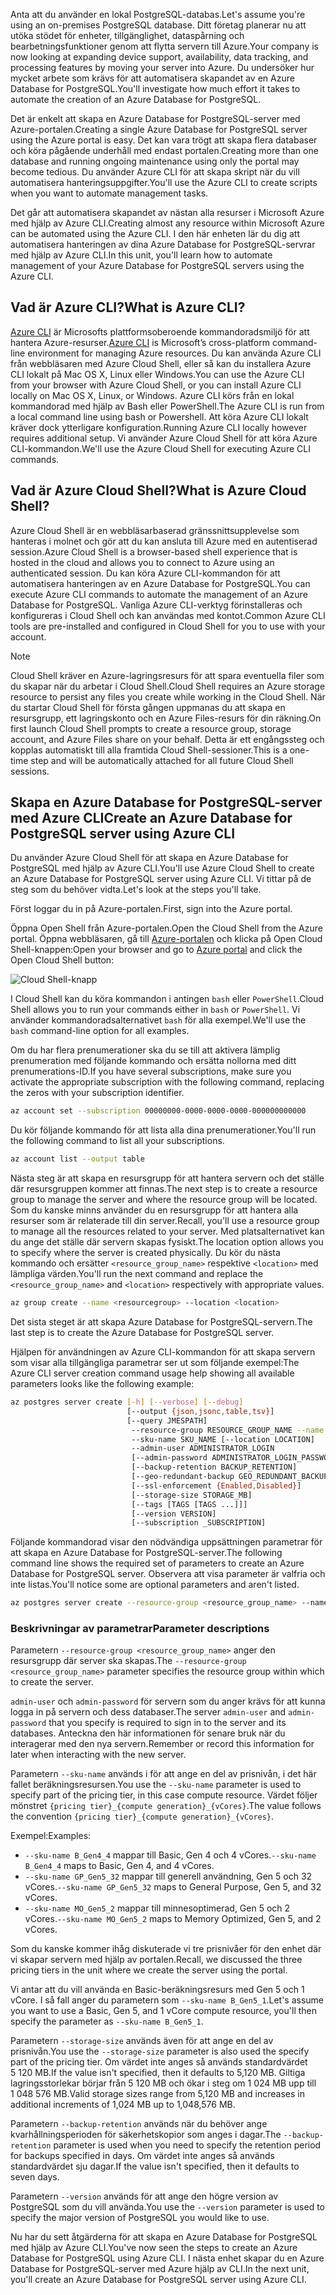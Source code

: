 <span data-ttu-id="e4199-101">Anta att du använder en lokal PostgreSQL-databas.</span><span class="sxs-lookup"><span data-stu-id="e4199-101">Let's assume you're using an on-premises PostgreSQL database.</span></span> <span data-ttu-id="e4199-102">Ditt företag planerar nu att utöka stödet för enheter, tillgänglighet, dataspårning och bearbetningsfunktioner genom att flytta servern till Azure.</span><span class="sxs-lookup"><span data-stu-id="e4199-102">Your company is now looking at expanding device support, availability, data tracking, and processing features by moving your server into Azure.</span></span> <span data-ttu-id="e4199-103">Du undersöker hur mycket arbete som krävs för att automatisera skapandet av en Azure Database for PostgreSQL.</span><span class="sxs-lookup"><span data-stu-id="e4199-103">You'll investigate how much effort it takes to automate the creation of an Azure Database for PostgreSQL.</span></span>

<span data-ttu-id="e4199-104">Det är enkelt att skapa en Azure Database for PostgreSQL-server med Azure-portalen.</span><span class="sxs-lookup"><span data-stu-id="e4199-104">Creating a single Azure Database for PostgreSQL server using the Azure portal is easy.</span></span> <span data-ttu-id="e4199-105">Det kan vara trögt att skapa flera databaser och köra pågående underhåll med endast portalen.</span><span class="sxs-lookup"><span data-stu-id="e4199-105">Creating more than one database and running ongoing maintenance using only the portal may become tedious.</span></span> <span data-ttu-id="e4199-106">Du använder Azure CLI för att skapa skript när du vill automatisera hanteringsuppgifter.</span><span class="sxs-lookup"><span data-stu-id="e4199-106">You'll use the Azure CLI to create scripts when you want to automate management tasks.</span></span>

<span data-ttu-id="e4199-107">Det går att automatisera skapandet av nästan alla resurser i Microsoft Azure med hjälp av Azure CLI.</span><span class="sxs-lookup"><span data-stu-id="e4199-107">Creating almost any resource within Microsoft Azure can be automated using the Azure CLI.</span></span> <span data-ttu-id="e4199-108">I den här enheten lär du dig att automatisera hanteringen av dina Azure Database for PostgreSQL-servrar med hjälp av Azure CLI.</span><span class="sxs-lookup"><span data-stu-id="e4199-108">In this unit, you'll learn how to automate management of your Azure Database for PostgreSQL servers using the Azure CLI.</span></span>

## <a name="what-is-azure-cli"></a><span data-ttu-id="e4199-109">Vad är Azure CLI?</span><span class="sxs-lookup"><span data-stu-id="e4199-109">What is Azure CLI?</span></span>

<span data-ttu-id="e4199-110">[Azure CLI](https://docs.microsoft.com/cli/azure/) är Microsofts plattformsoberoende kommandoradsmiljö för att hantera Azure-resurser.</span><span class="sxs-lookup"><span data-stu-id="e4199-110">[Azure CLI](https://docs.microsoft.com/cli/azure/) is Microsoft’s cross-platform command-line environment for managing Azure resources.</span></span> <span data-ttu-id="e4199-111">Du kan använda Azure CLI från webbläsaren med Azure Cloud Shell, eller så kan du installera Azure CLI lokalt på Mac OS X, Linux eller Windows.</span><span class="sxs-lookup"><span data-stu-id="e4199-111">You can use the Azure CLI from your browser with Azure Cloud Shell, or you can install Azure CLI locally on Mac OS X, Linux, or Windows.</span></span> <span data-ttu-id="e4199-112">Azure CLI körs från en lokal kommandorad med hjälp av Bash eller PowerShell.</span><span class="sxs-lookup"><span data-stu-id="e4199-112">The Azure CLI is run from a local command line using bash or Powershell.</span></span> <span data-ttu-id="e4199-113">Att köra Azure CLI lokalt kräver dock ytterligare konfiguration.</span><span class="sxs-lookup"><span data-stu-id="e4199-113">Running Azure CLI locally however requires additional setup.</span></span> <span data-ttu-id="e4199-114">Vi använder Azure Cloud Shell för att köra Azure CLI-kommandon.</span><span class="sxs-lookup"><span data-stu-id="e4199-114">We'll use the Azure Cloud Shell for executing Azure CLI commands.</span></span>

## <a name="what-is-azure-cloud-shell"></a><span data-ttu-id="e4199-115">Vad är Azure Cloud Shell?</span><span class="sxs-lookup"><span data-stu-id="e4199-115">What is Azure Cloud Shell?</span></span>

<span data-ttu-id="e4199-116">Azure Cloud Shell är en webbläsarbaserad gränssnittsupplevelse som hanteras i molnet och gör att du kan ansluta till Azure med en autentiserad session.</span><span class="sxs-lookup"><span data-stu-id="e4199-116">Azure Cloud Shell is a browser-based shell experience that is hosted in the cloud and allows you to connect to Azure using an authenticated session.</span></span> <span data-ttu-id="e4199-117">Du kan köra Azure CLI-kommandon för att automatisera hanteringen av en Azure Database for PostgreSQL.</span><span class="sxs-lookup"><span data-stu-id="e4199-117">You can execute Azure CLI commands to automate the management of an Azure Database for PostgreSQL.</span></span> <span data-ttu-id="e4199-118">Vanliga Azure CLI-verktyg förinstalleras och konfigureras i Cloud Shell och kan användas med kontot.</span><span class="sxs-lookup"><span data-stu-id="e4199-118">Common Azure CLI tools are pre-installed and configured in Cloud Shell for you to use with your account.</span></span>

> [!NOTE]
> <span data-ttu-id="e4199-119">Cloud Shell kräver en Azure-lagringsresurs för att spara eventuella filer som du skapar när du arbetar i Cloud Shell.</span><span class="sxs-lookup"><span data-stu-id="e4199-119">Cloud Shell requires an Azure storage resource to persist any files you create while working in the Cloud Shell.</span></span> <span data-ttu-id="e4199-120">När du startar Cloud Shell för första gången uppmanas du att skapa en resursgrupp, ett lagringskonto och en Azure Files-resurs för din räkning.</span><span class="sxs-lookup"><span data-stu-id="e4199-120">On first launch Cloud Shell prompts to create a resource group, storage account, and Azure Files share on your behalf.</span></span> <span data-ttu-id="e4199-121">Detta är ett engångssteg och kopplas automatiskt till alla framtida Cloud Shell-sessioner.</span><span class="sxs-lookup"><span data-stu-id="e4199-121">This is a one-time step and will be automatically attached for all future Cloud Shell sessions.</span></span>

## <a name="create-an-azure-database-for-postgresql-server-using-azure-cli"></a><span data-ttu-id="e4199-122">Skapa en Azure Database for PostgreSQL-server med Azure CLI</span><span class="sxs-lookup"><span data-stu-id="e4199-122">Create an Azure Database for PostgreSQL server using Azure CLI</span></span>

<span data-ttu-id="e4199-123">Du använder Azure Cloud Shell för att skapa en Azure Database for PostgreSQL med hjälp av Azure CLI.</span><span class="sxs-lookup"><span data-stu-id="e4199-123">You'll use Azure Cloud Shell to create an Azure Database for PostgreSQL server using Azure CLI.</span></span> <span data-ttu-id="e4199-124">Vi tittar på de steg som du behöver vidta.</span><span class="sxs-lookup"><span data-stu-id="e4199-124">Let's look at the steps you'll take.</span></span>

<span data-ttu-id="e4199-125">Först loggar du in på Azure-portalen.</span><span class="sxs-lookup"><span data-stu-id="e4199-125">First, sign into the Azure portal.</span></span>

<span data-ttu-id="e4199-126">Öppna Open Shell från Azure-portalen.</span><span class="sxs-lookup"><span data-stu-id="e4199-126">Open the Cloud Shell from the Azure portal.</span></span> <span data-ttu-id="e4199-127">Öppna webbläsaren, gå till [Azure-portalen](https://portal.azure.com?azure-portal=true) och klicka på Open Cloud Shell-knappen:</span><span class="sxs-lookup"><span data-stu-id="e4199-127">Open your browser and go to [Azure portal](https://portal.azure.com?azure-portal=true) and click the Open Cloud Shell button:</span></span>

![Cloud Shell-knapp](../media-draft/cloud-shell-button.png)

<span data-ttu-id="e4199-129">I Cloud Shell kan du köra kommandon i antingen `bash` eller `PowerShell`.</span><span class="sxs-lookup"><span data-stu-id="e4199-129">Cloud Shell allows you to run your commands either in `bash` or `PowerShell`.</span></span> <span data-ttu-id="e4199-130">Vi använder kommandoradsalternativet `bash` för alla exempel.</span><span class="sxs-lookup"><span data-stu-id="e4199-130">We'll use the `bash` command-line option for all examples.</span></span>

<span data-ttu-id="e4199-131">Om du har flera prenumerationer ska du se till att aktivera lämplig prenumeration med följande kommando och ersätta nollorna med ditt prenumerations-ID.</span><span class="sxs-lookup"><span data-stu-id="e4199-131">If you have several subscriptions, make sure you activate the appropriate subscription with the following command, replacing the zeros with your subscription identifier.</span></span>

   ```bash
   az account set --subscription 00000000-0000-0000-0000-000000000000
   ```

<span data-ttu-id="e4199-132">Du kör följande kommando för att lista alla dina prenumerationer.</span><span class="sxs-lookup"><span data-stu-id="e4199-132">You'll run the following command to list all your subscriptions.</span></span>

   ```bash
   az account list --output table
   ```

<span data-ttu-id="e4199-133">Nästa steg är att skapa en resursgrupp för att hantera servern och det ställe där resursgruppen kommer att finnas.</span><span class="sxs-lookup"><span data-stu-id="e4199-133">The next step is to create a resource group to manage the server and where the resource group will be located.</span></span> <span data-ttu-id="e4199-134">Som du kanske minns använder du en resursgrupp för att hantera alla resurser som är relaterade till din server.</span><span class="sxs-lookup"><span data-stu-id="e4199-134">Recall, you'll use a resource group to manage all the resources related to your server.</span></span> <span data-ttu-id="e4199-135">Med platsalternativet kan du ange det ställe där servern skapas fysiskt.</span><span class="sxs-lookup"><span data-stu-id="e4199-135">The location option allows you to specify where the server is created physically.</span></span> <span data-ttu-id="e4199-136">Du kör du nästa kommando och ersätter `<resource_group_name>` respektive `<location>` med lämpliga värden.</span><span class="sxs-lookup"><span data-stu-id="e4199-136">You'll run the next command and replace the `<resource_group_name>` and `<location>` respectively with appropriate values.</span></span>

   ```bash
   az group create --name <resourcegroup> --location <location>
   ```

<span data-ttu-id="e4199-137">Det sista steget är att skapa Azure Database for PostgreSQL-servern.</span><span class="sxs-lookup"><span data-stu-id="e4199-137">The last step is to create the Azure Database for PostgreSQL server.</span></span>

   <span data-ttu-id="e4199-138">Hjälpen för användningen av Azure CLI-kommandon för att skapa servern som visar alla tillgängliga parametrar ser ut som följande exempel:</span><span class="sxs-lookup"><span data-stu-id="e4199-138">The Azure CLI server creation command usage help showing all available parameters looks like the following example:</span></span>

   ```bash
   az postgres server create [-h] [--verbose] [--debug]
                             [--output {json,jsonc,table,tsv}]
                             [--query JMESPATH]
                              --resource-group RESOURCE_GROUP_NAME --name SERVER_NAME
                              --sku-name SKU_NAME [--location LOCATION]
                              --admin-user ADMINISTRATOR_LOGIN
                              [--admin-password ADMINISTRATOR_LOGIN_PASSWORD]
                              [--backup-retention BACKUP_RETENTION]
                              [--geo-redundant-backup GEO_REDUNDANT_BACKUP]
                              [--ssl-enforcement {Enabled,Disabled}]
                              [--storage-size STORAGE_MB]
                              [--tags [TAGS [TAGS ...]]]
                              [--version VERSION]
                              [--subscription _SUBSCRIPTION]

   ```

   <span data-ttu-id="e4199-139">Följande kommandorad visar den nödvändiga uppsättningen parametrar för att skapa en Azure Database for PostgreSQL-server.</span><span class="sxs-lookup"><span data-stu-id="e4199-139">The following command line shows the required set of parameters to create an Azure Database for PostgreSQL server.</span></span> <span data-ttu-id="e4199-140">Observera att visa parameter är valfria och inte listas.</span><span class="sxs-lookup"><span data-stu-id="e4199-140">You'll notice some are optional parameters and aren't listed.</span></span>

   ```bash
   az postgres server create --resource-group <resource_group_name> --name <new_server_name> --admin-user <admin_user_name> --admin-password <server_admin_password> --sku-name <sku> --version <version_number>  --location <region_name> --storage-size <size> --backup-retention <days>
   ```

### <a name="parameter-descriptions"></a><span data-ttu-id="e4199-141">Beskrivningar av parametrar</span><span class="sxs-lookup"><span data-stu-id="e4199-141">Parameter descriptions</span></span>

<span data-ttu-id="e4199-142">Parametern `--resource-group <resource_group_name>` anger den resursgrupp där server ska skapas.</span><span class="sxs-lookup"><span data-stu-id="e4199-142">The `--resource-group <resource_group_name>` parameter specifies the resource group within which to create the server.</span></span>

<span data-ttu-id="e4199-143">`admin-user` och `admin-password` för servern som du anger krävs för att kunna logga in på servern och dess databaser.</span><span class="sxs-lookup"><span data-stu-id="e4199-143">The server `admin-user` and `admin-password` that you specify is required to sign in to the server and its databases.</span></span> <span data-ttu-id="e4199-144">Anteckna den här informationen för senare bruk när du interagerar med den nya servern.</span><span class="sxs-lookup"><span data-stu-id="e4199-144">Remember or record this information for later when interacting with the new server.</span></span>

<span data-ttu-id="e4199-145">Parametern `--sku-name` används i för att ange en del av prisnivån, i det här fallet beräkningsresursen.</span><span class="sxs-lookup"><span data-stu-id="e4199-145">You use the `--sku-name` parameter is used to specify part of the pricing tier, in this case compute resource.</span></span> <span data-ttu-id="e4199-146">Värdet följer mönstret `{pricing tier}_{compute generation}_{vCores}`.</span><span class="sxs-lookup"><span data-stu-id="e4199-146">The value follows the convention `{pricing tier}_{compute generation}_{vCores}`.</span></span>

<span data-ttu-id="e4199-147">Exempel:</span><span class="sxs-lookup"><span data-stu-id="e4199-147">Examples:</span></span>

- <span data-ttu-id="e4199-148">`--sku-name B_Gen4_4` mappar till Basic, Gen 4 och 4 vCores.</span><span class="sxs-lookup"><span data-stu-id="e4199-148">`--sku-name B_Gen4_4` maps to Basic, Gen 4, and 4 vCores.</span></span>
- <span data-ttu-id="e4199-149">`--sku-name GP_Gen5_32` mappar till generell användning, Gen 5 och 32 vCores.</span><span class="sxs-lookup"><span data-stu-id="e4199-149">`--sku-name GP_Gen5_32` maps to General Purpose, Gen 5, and 32 vCores.</span></span>
- <span data-ttu-id="e4199-150">`--sku-name MO_Gen5_2` mappar till minnesoptimerad, Gen 5 och 2 vCores.</span><span class="sxs-lookup"><span data-stu-id="e4199-150">`--sku-name MO_Gen5_2` maps to Memory Optimized, Gen 5, and 2 vCores.</span></span>

<span data-ttu-id="e4199-151">Som du kanske kommer ihåg diskuterade vi tre prisnivåer för den enhet där vi skapar servern med hjälp av portalen.</span><span class="sxs-lookup"><span data-stu-id="e4199-151">Recall, we discussed the three pricing tiers in the unit where we create the server using the portal.</span></span>

<span data-ttu-id="e4199-152">Vi antar att du vill använda en Basic-beräkningsresurs med Gen 5 och 1 vCore. I så fall anger du parametern som `--sku-name B_Gen5_1`.</span><span class="sxs-lookup"><span data-stu-id="e4199-152">Let's assume you want to use a Basic, Gen 5, and 1 vCore compute resource, you'll then specify the parameter as `--sku-name B_Gen5_1`.</span></span>

<span data-ttu-id="e4199-153">Parametern `--storage-size` används även för att ange en del av prisnivån.</span><span class="sxs-lookup"><span data-stu-id="e4199-153">You use the `--storage-size` parameter is also used the specify part of the pricing tier.</span></span> <span data-ttu-id="e4199-154">Om värdet inte anges så används standardvärdet 5 120 MB.</span><span class="sxs-lookup"><span data-stu-id="e4199-154">If the value isn't specified, then it defaults to 5,120 MB.</span></span> <span data-ttu-id="e4199-155">Giltiga lagringsstorlekar börjar från 5 120 MB och ökar i steg om 1 024 MB upp till 1 048 576 MB.</span><span class="sxs-lookup"><span data-stu-id="e4199-155">Valid storage sizes range from 5,120 MB and increases in additional increments of 1,024 MB up to 1,048,576 MB.</span></span>

<span data-ttu-id="e4199-156">Parametern `--backup-retention` används när du behöver ange kvarhållningsperioden för säkerhetskopior som anges i dagar.</span><span class="sxs-lookup"><span data-stu-id="e4199-156">The `--backup-retention` parameter is used when you need to specify the retention period for backups specified in days.</span></span> <span data-ttu-id="e4199-157">Om värdet inte anges så används standardvärdet sju dagar.</span><span class="sxs-lookup"><span data-stu-id="e4199-157">If the value isn't specified, then it defaults to seven days.</span></span>

<span data-ttu-id="e4199-158">Parametern `--version` används för att ange den högre version av PostgreSQL som du vill använda.</span><span class="sxs-lookup"><span data-stu-id="e4199-158">You use the `--version` parameter is used to specify the major version of PostgreSQL you would like to use.</span></span>

<span data-ttu-id="e4199-159">Nu har du sett åtgärderna för att skapa en Azure Database for PostgreSQL med hjälp av Azure CLI.</span><span class="sxs-lookup"><span data-stu-id="e4199-159">You've now seen the steps to create an Azure Database for PostgreSQL using Azure CLI.</span></span> <span data-ttu-id="e4199-160">I nästa enhet skapar du en Azure Database for PostgreSQL-server med Azure hjälp av CLI.</span><span class="sxs-lookup"><span data-stu-id="e4199-160">In the next unit, you'll create an Azure Database for PostgreSQL server using Azure CLI.</span></span>